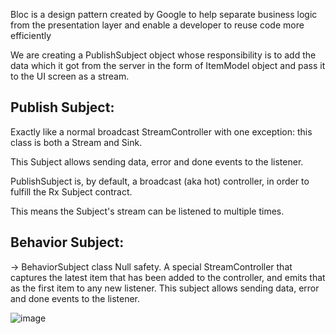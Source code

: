  Bloc is a design pattern created by Google to help separate business logic from the presentation layer and enable a developer to reuse code more    efficiently

We are creating a PublishSubject object whose responsibility is to add the data which it got from the server in the form of ItemModel object and pass it to the UI screen as a stream.

## Publish Subject:

Exactly like a normal broadcast StreamController with one exception: this class is both a Stream and Sink.

This Subject allows sending data, error and done events to the listener.

PublishSubject is, by default, a broadcast (aka hot) controller, in order to fulfill the Rx Subject contract. 

This means the Subject's stream can be listened to multiple times.
 
## Behavior Subject:
 
→ BehaviorSubject<T> class Null safety. A special StreamController that captures the latest item that has been added to the controller, and emits that as the first item to any new listener. This subject allows sending data, error and done events to the listener.

 
 ![image](https://user-images.githubusercontent.com/39657409/159454525-8ed731fa-9303-4c1a-8320-20ede4316fb3.png)

